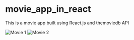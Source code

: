 # movie_app_in_react
This is a movie app built using React.js and themoviedb API



![Movie 1](https://github.com/denisa110/movie_app_in_react/assets/113201109/288bfb28-5595-4dc6-be5d-a94e0c008651)
![Movie 2](https://github.com/denisa110/movie_app_in_react/assets/113201109/fbf8145e-2193-48e4-a384-4d620d58ad45)

